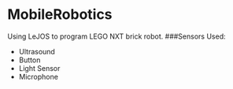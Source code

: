 # MobileRobotics
Using LeJOS to program LEGO NXT brick robot.
###Sensors Used:
- Ultrasound
- Button
- Light Sensor
- Microphone

